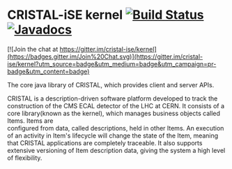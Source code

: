 CRISTAL-iSE kernel [![Build Status](https://travis-ci.org/cristal-ise/kernel.svg?branch=master)](https://travis-ci.org/cristal-ise/kernel)[![Javadocs](http://javadoc.io/badge/org.cristalise/cristalise-kernel.svg)](http://javadoc.io/doc/org.cristalise/cristalise-kernel)
==================

[![Join the chat at https://gitter.im/cristal-ise/kernel](https://badges.gitter.im/Join%20Chat.svg)](https://gitter.im/cristal-ise/kernel?utm_source=badge&utm_medium=badge&utm_campaign=pr-badge&utm_content=badge)

The core java library of CRISTAL, which provides client and server APIs.

CRISTAL is a description-driven software platform developed to track the construction of the CMS ECAL detector of the
LHC at CERN. It consists of a core library(known as the kernel), which manages business objects called Items. Items are  
configured from data, called descriptions, held in other Items. An execution of an activity in Item's lifecycle will change the state of the Item, meaning that CRISTAL applications are completely traceable. It also supports extensive versioning of Item description data, giving the system a high level of flexibility.
